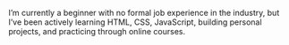 I’m currently a beginner with no formal job experience in the industry, but I’ve been actively learning HTML, CSS, JavaScript, building personal projects, and practicing through online courses.
